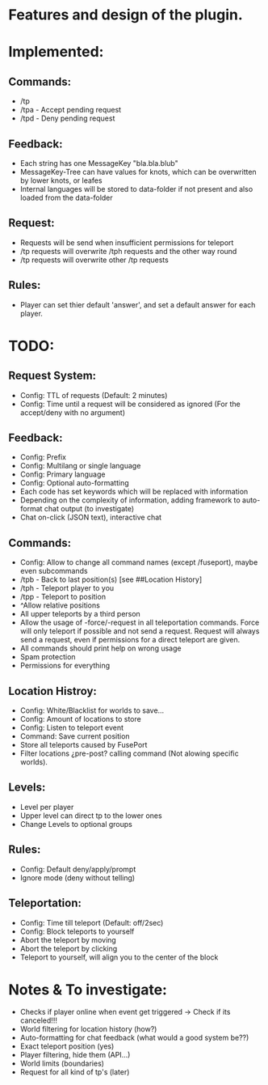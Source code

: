 # Features and design of the plugin.

# Implemented:

## Commands:
- /tp
- /tpa - Accept pending request
- /tpd - Deny pending request

## Feedback:
- Each string has one MessageKey "bla.bla.blub"
- MessageKey-Tree can have values for knots, which can be overwritten by lower knots, or leafes
- Internal languages will be stored to data-folder if not present and also loaded from the data-folder

## Request:
- Requests will be send when insufficient permissions for teleport
- /tp requests will overwrite /tph requests and the other way round
- /tp requests will overwrite other /tp requests

## Rules:
- Player can set thier default 'answer', and set a default answer for each player.

# TODO:

## Request System:
- Config: TTL of requests (Default: 2 minutes)
- Config: Time until a request will be considered as ignored (For the accept/deny with no argument)

## Feedback:
- Config: Prefix
- Config: Multilang or single language
- Config: Primary language
- Config: Optional auto-formatting
- Each code has set keywords <player1> <playerTo> which will be replaced with information
- Depending on the complexity of information, adding framework to auto-format chat output (to investigate)
- Chat on-click (JSON text), interactive chat

## Commands:
- Config: Allow to change all command names (except /fuseport), maybe even subcommands
- /tpb - Back to last position(s) [see ##Location History]
- /tph - Teleport player to you
- /tpp - Teleport to position
- ^Allow relative positions
- All upper teleports by a third person
- Allow the usage of -force/-request in all teleportation commands. Force will only teleport if possible and not send a request. Request will always send a request, even if permissions for a direct teleport are given.
- All commands should print help on wrong usage
- Spam protection
- Permissions for everything

## Location Histroy:
- Config: White/Blacklist for worlds to save...
- Config: Amount of locations to store
- Config: Listen to teleport event
- Command: Save current position
- Store all teleports caused by FusePort
- Filter locations ¿pre-post? calling command (Not alowing specific worlds).

## Levels:
- Level per player
- Upper level can direct tp to the lower ones
- Change Levels to optional groups

## Rules:
- Config: Default deny/apply/prompt
- Ignore mode (deny without telling)

## Teleportation:
- Config: Time till teleport (Default: off/2sec)
- Config: Block teleports to yourself
- Abort the teleport by moving
- Abort the teleport by clicking
- Teleport to yourself, will align you to the center of the block

# Notes & To investigate:
- Checks if player online when event get triggered -> Check if its canceled!!!
- World filtering for location history (how?)
- Auto-formatting for chat feedback (what would a good system be??)
- Exact teleport position (yes)
- Player filtering, hide them (API...)
- World limits (boundaries)
- Request for all kind of tp's (later)
